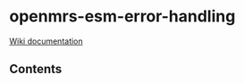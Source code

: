 # openmrs-esm-error-handling

[Wiki documentation](https://wiki.openmrs.org/display/projects/openmrs-esm-error-handling)

## Contents

<!-- toc -->



<!-- tocstop -->








